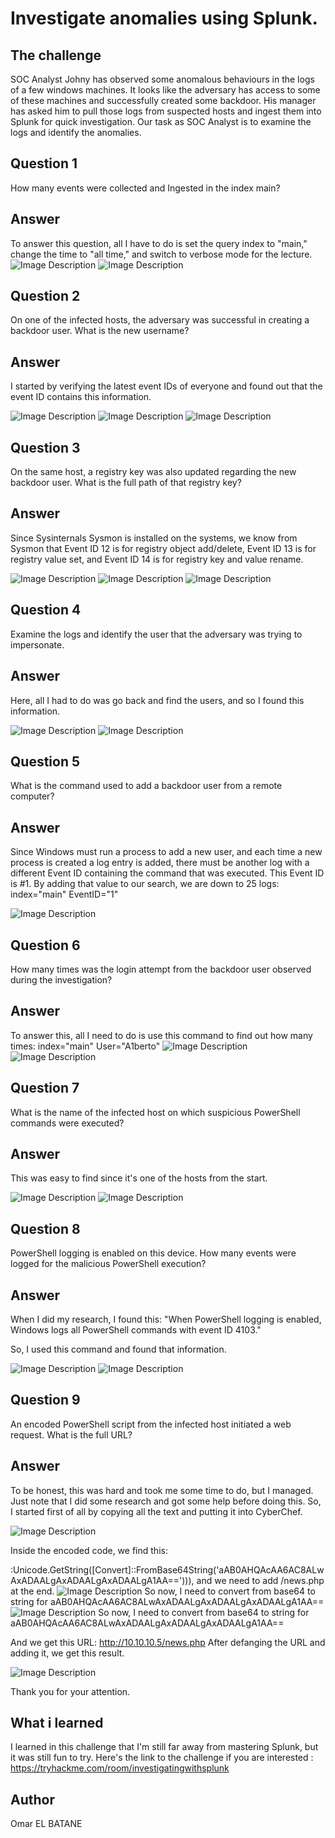 # Investigate anomalies using Splunk.



<h2> The challenge </h2>

SOC Analyst Johny has observed some anomalous behaviours in the logs of a few windows machines. It looks like the adversary has access to some of these machines and successfully created some backdoor. His manager has asked him to pull those logs from suspected hosts and ingest them into Splunk for quick investigation. Our task as SOC Analyst is to examine the logs and identify the anomalies.




<h2> Question 1 </h2>

How many events were collected and Ingested in the index main?

<h2> Answer </h2>




To answer this question, all I have to do is set the query index to "main," change the time to "all time," and switch to verbose mode for the lecture.
![Image Description](/sk2.png)
![Image Description](/SK3.png)

<h2> Question 2 </h2>
On one of the infected hosts, the adversary was successful in creating a backdoor user. What is the new username?

<h2> Answer </h2>
I started by verifying the latest event IDs of everyone and found out that the event ID contains this information.

![Image Description](/sk4.png)
![Image Description](/sk5.png)
![Image Description](/sk6.png)


<h2> Question 3 </h2>
On the same host, a registry key was also updated regarding the new backdoor user. What is the full path of that registry key?
<h2> Answer </h2>
Since Sysinternals Sysmon is installed on the systems, we know from Sysmon that Event ID 12 is for registry object add/delete, Event ID 13 is for registry value set, and Event ID 14 is for registry key and value rename.

![Image Description](/sk7.png)
![Image Description](/sk8.png)
![Image Description](/sk9.png)


<h2> Question 4 </h2>
Examine the logs and identify the user that the adversary was trying to impersonate.

<h2> Answer </h2>
Here, all I had to do was go back and find the users, and so I found this information.

![Image Description](/sk10.png)
![Image Description](/sK11.png)

<h2> Question 5 </h2>

What is the command used to add a backdoor user from a remote computer?

<h2> Answer </h2>

Since Windows must run a process to add a new user, and each time a new process is created a log entry is added, there must be another log with a different Event ID containing the command that was executed. This Event ID is #1. By adding that value to our search, we are down to 25 logs: index="main" EventID="1"

![Image Description](/sk12.png)

<h2> Question 6 </h2>

How many times was the login attempt from the backdoor user observed during the investigation?

<h2> Answer </h2>


To answer this, all I need to do is use this command to find out how many times:
index="main" User="A1berto"
![Image Description](/sk13.png)
![Image Description](/sk14.png)

<h2> Question 7 </h2>

What is the name of the infected host on which suspicious PowerShell commands were executed?
<h2> Answer </h2>
This was easy to find since it's one of the hosts from the start.

![Image Description](/sk15.png)
![Image Description](/sk16.png)

<h2> Question 8 </h2>

PowerShell logging is enabled on this device. How many events were logged for the malicious PowerShell execution?

<h2> Answer </h2>

When I did my research, I found this:
"When PowerShell logging is enabled, Windows logs all PowerShell commands with event ID 4103."

So, I used this command and found that information.

![Image Description](/sk17.png)
![Image Description](/sk18.png)

<h2> Question 9 </h2>

An encoded PowerShell script from the infected host initiated a web request. What is the full URL?

<h2> Answer </h2>


To be honest, this was hard and took me some time to do, but I managed. Just note that I did some research and got some help before doing this.
So, I started first of all by copying all the text and putting it into CyberChef.

![Image Description](/sk19.png)

Inside the encoded code, we find this:

:Unicode.GetString([Convert]::FromBase64String('aAB0AHQAcAA6AC8ALwAxADAALgAxADAALgAxADAALgA1AA=='))), and we need to add /news.php at the end.
![Image Description](/sk20.png)
So now, I need to convert from base64 to string for aAB0AHQAcAA6AC8ALwAxADAALgAxADAALgAxADAALgA1AA==
![Image Description](/sk21.png)
So now, I need to convert from base64 to string for aAB0AHQAcAA6AC8ALwAxADAALgAxADAALgAxADAALgA1AA==

And we get this URL: http://10.10.10.5/news.php
After defanging the URL and adding it, we get this result.

![Image Description](/sk22.png)


Thank you for your attention.


<h2> What i learned  </h2>


I learned in this challenge that I'm still far away from mastering Splunk, but it was still fun to try.
Here's the link to the challenge if you are interested : https://tryhackme.com/room/investigatingwithsplunk



<h2> Author  </h2>

Omar EL BATANE



